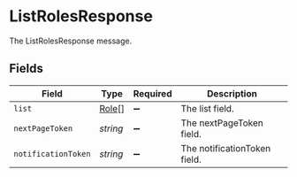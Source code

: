 # ListRolesResponse

The ListRolesResponse message.


## Fields

| Field                                 | Type                                  | Required                              | Description                           |
| ------------------------------------- | ------------------------------------- | ------------------------------------- | ------------------------------------- |
| `list`                                | [Role](../../models/shared/role.md)[] | :heavy_minus_sign:                    | The list field.                       |
| `nextPageToken`                       | *string*                              | :heavy_minus_sign:                    | The nextPageToken field.              |
| `notificationToken`                   | *string*                              | :heavy_minus_sign:                    | The notificationToken field.          |